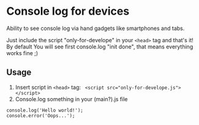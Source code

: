 # Console log for devices
Ability to see console log via hand gadgets like smartphones and tabs.

Just include the script "only-for-develope" in your ```<head>``` tag and that's it! 
By default You will see first console.log "init done", that means everything works fine ;)

## Usage

1. Insert script in ```<head>``` tag: 
``` <script src="only-for-develope.js"></script>```
2. Console.log something in your (main?).js file
```
console.log('Hello world!');
console.error('Oops...');
```
